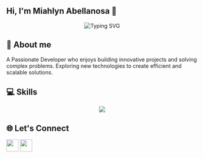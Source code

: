 ##  Hi, I'm Miahlyn Abellanosa 👋

<div align="center">
  <img src="https://readme-typing-svg.demolab.com?font=Fira+Code&pause=1000&color=EE82EE&center=true&vCenter=true&width=435&lines=Developer;.NET+Developer;Full+Stack+Developer;React+Developer;Next+Developer" alt="Typing SVG" />
</div>

## 🚀 About me

A Passionate Developer who enjoys building innovative projects and solving complex problems. Exploring new technologies to create efficient and scalable solutions.


## 💻 Skills
<p align="center">
  <a href="https://skillicons.dev">
    <img src="https://skillicons.dev/icons?i=dotnet,cs,angular,azure,javascript,ts,nextjs,py,sklearn,git" />
  </a>
</p>

## 🌐 Let's Connect
<p align="left"><a href="https://www.linkedin.com/in/miahlyn-abellanosa-2a2002233/" target="_blank" rel="noreferrer"><img src="https://user-images.githubusercontent.com/136922683/272305834-1a9f3795-0304-480f-8953-b92a0cfb1ca3.png" width="32" height="32" /></a> <a href="Jalen.1720@gmail.com" target="_blank" rel="noreferrer"><img src="https://user-images.githubusercontent.com/136922683/272307679-1e5d5f64-a063-437a-9f1e-fa2d7c8f8932.png" width="32" height="32" /></a>
<p/>
